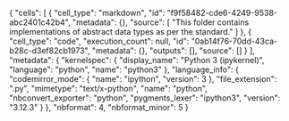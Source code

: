 {
 "cells": [
  {
   "cell_type": "markdown",
   "id": "f9f58482-cde6-4249-9538-abc2401c42b4",
   "metadata": {},
   "source": [
    "This folder contains implementations of abstract data types as per the standard."
   ]
  },
  {
   "cell_type": "code",
   "execution_count": null,
   "id": "0ab14f76-70dd-43ca-b28c-d3ef82cb1973",
   "metadata": {},
   "outputs": [],
   "source": []
  }
 ],
 "metadata": {
  "kernelspec": {
   "display_name": "Python 3 (ipykernel)",
   "language": "python",
   "name": "python3"
  },
  "language_info": {
   "codemirror_mode": {
    "name": "ipython",
    "version": 3
   },
   "file_extension": ".py",
   "mimetype": "text/x-python",
   "name": "python",
   "nbconvert_exporter": "python",
   "pygments_lexer": "ipython3",
   "version": "3.12.3"
  }
 },
 "nbformat": 4,
 "nbformat_minor": 5
}
